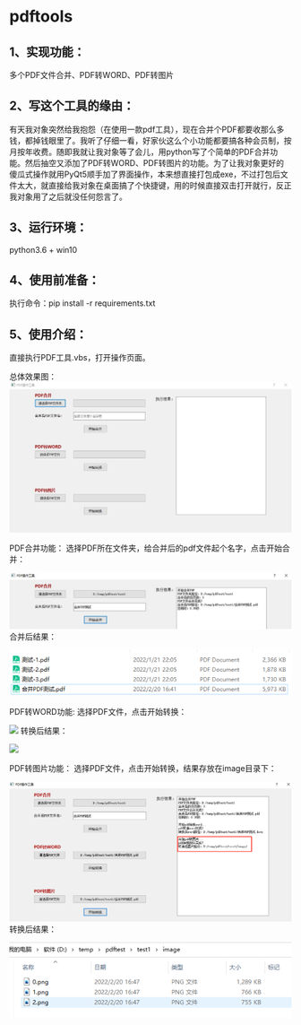 # pdftools
## 1、实现功能：
多个PDF文件合并、PDF转WORD、PDF转图片
## 2、写这个工具的缘由：
有天我对象突然给我抱怨（在使用一款pdf工具），现在合并个PDF都要收那么多钱，都掉钱眼里了。我听了仔细一看，好家伙这么个小功能都要搞各种会员制，按月按年收费。随即我就让我对象等了会儿，用python写了个简单的PDF合并功能。然后抽空又添加了PDF转WORD、PDF转图片的功能。为了让我对象更好的傻瓜式操作就用PyQt5顺手加了界面操作，本来想直接打包成exe，不过打包后文件太大，就直接给我对象在桌面搞了个快捷键，用的时候直接双击打开就行，反正我对象用了之后就没任何怨言了。
## 3、运行环境：
python3.6 + win10
## 4、使用前准备：
执行命令：pip install -r requirements.txt
## 5、使用介绍：
直接执行PDF工具.vbs，打开操作页面。

总体效果图：
![](picture/总体效果.jpg)

PDF合并功能：
选择PDF所在文件夹，给合并后的pdf文件起个名字，点击开始合并：

![](picture/合并pdf_1.jpg)
合并后结果：

![](picture/合并pdf_2.png)

PDF转WORD功能:
选择PDF文件，点击开始转换：

![](picture/pdf转word_1.png)
转换后结果：

![](picture/pdf转word_2.png)

PDF转图片功能：
选择PDF文件，点击开始转换，结果存放在image目录下：

![](picture/pdf转图片_1.png)
转换后结果：

![](picture/pdf转图片_2.png)
